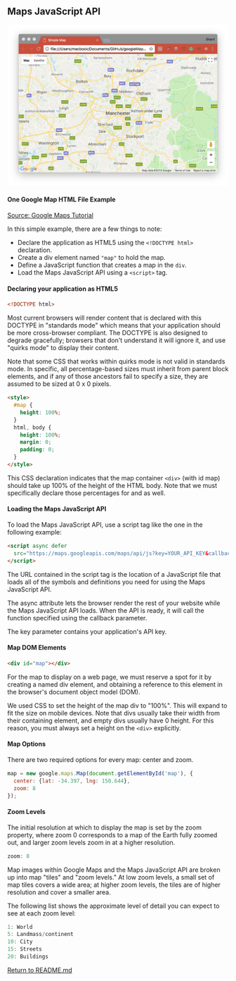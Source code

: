 ## Maps JavaScript API
![Maps JavaScript API](./basicHTML.png)

#### One Google Map HTML File Example

[Source: Google Maps Tutorial](https://developers.google.com/maps/documentation/javascript/tutorial)

In this simple example, there are a few things to note:
- Declare the application as HTML5 using the `<!DOCTYPE html>` declaration.
- Create a div element named `"map"` to hold the map.
- Define a JavaScript function that creates a map in the `div`.
- Load the Maps JavaScript API using a `<script>` tag.

#### Declaring your application as HTML5
```html
<!DOCTYPE html>
```
Most current browsers will render content that is declared with this DOCTYPE in "standards mode" which means that your application should be more cross-browser compliant. The DOCTYPE is also designed to degrade gracefully; browsers that don't understand it will ignore it, and use "quirks mode" to display their content.

Note that some CSS that works within quirks mode is not valid in standards mode. In specific, all percentage-based sizes must inherit from parent block elements, and if any of those ancestors fail to specify a size, they are assumed to be sized at 0 x 0 pixels.
```html
<style>
  #map {
    height: 100%;
  }
  html, body {
    height: 100%;
    margin: 0;
    padding: 0;
  }
</style>
```
This CSS declaration indicates that the map container `<div>` (with id map) should take up 100% of the height of the HTML body. Note that we must specifically declare those percentages for <body> and <html> as well.

#### Loading the Maps JavaScript API
To load the Maps JavaScript API, use a script tag like the one in the following example:
```html
<script async defer
  src="https://maps.googleapis.com/maps/api/js?key=YOUR_API_KEY&callback=initMap">
</script>
```
The URL contained in the script tag is the location of a JavaScript file that loads all of the symbols and definitions you need for using the Maps JavaScript API.

The async attribute lets the browser render the rest of your website while the Maps JavaScript API loads. When the API is ready, it will call the function specified using the callback parameter.

The key parameter contains your application's API key.

#### Map DOM Elements
```html
<div id="map"></div>
```
For the map to display on a web page, we must reserve a spot for it by creating a named div element, and obtaining a reference to this element in the browser's document object model (DOM).

We used CSS to set the height of the map div to "100%". This will expand to fit the size on mobile devices. Note that divs usually take their width from their containing element, and empty divs usually have 0 height. For this reason, you must always set a height on the `<div>` explicitly.

#### Map Options
There are two required options for every map: center and zoom.
```js
map = new google.maps.Map(document.getElementById('map'), {
  center: {lat: -34.397, lng: 150.644},
  zoom: 8
});
```
#### Zoom Levels
The initial resolution at which to display the map is set by the zoom property, where zoom 0 corresponds to a map of the Earth fully zoomed out, and larger zoom levels zoom in at a higher resolution.
```js
zoom: 8
```
Map images within Google Maps and the Maps JavaScript API are broken up into map "tiles" and "zoom levels." At low zoom levels, a small set of map tiles covers a wide area; at higher zoom levels, the tiles are of higher resolution and cover a smaller area.

The following list shows the approximate level of detail you can expect to see at each zoom level:
```js
1: World
5: Landmass/continent
10: City
15: Streets
20: Buildings
```

[Return to README.md](../README.md)
